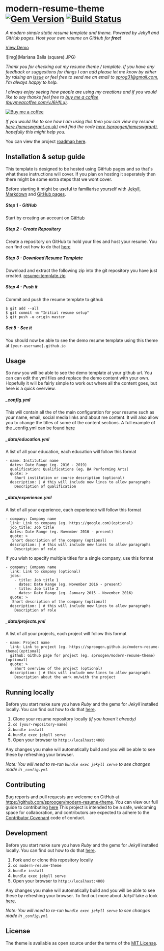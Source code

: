 # modern-resume-theme [![Gem Version](https://badge.fury.io/rb/modern-resume-theme.svg)](https://badge.fury.io/rb/modern-resume-theme) [![Build Status](https://travis-ci.org/sproogen/modern-resume-theme.svg?branch=master)](https://travis-ci.org/sproogen/modern-resume-theme)

*A modern simple static resume template and theme. Powered by Jekyll and GitHub pages.*
*Host your own resume on GitHub for **free!***

[View Demo](https://sproogen.github.io/modern-resume-theme/)

![img](Mariana Balla (square).JPG)

*Thank you for checking out my resume theme / template. If you have any feedback or suggestions for things I can add please let me know by either by raising an [issue](https://github.com/sproogen/modern-resume-theme/issues/new/choose) or feel free to send me an email to [sprog31@gmail.com](mailto:sprog31@gmail.com), I'm always happy to help.*

*I always enjoy seeing how people are using my creations and if you would like to say thanks feel free to [buy me a coffee (buymeacoffee.com/vJ6HfLu)](https://buymeacoff.ee/vJ6HfLu).*

[![Buy me a coffee](https://www.buymeacoffee.com/assets/img/custom_images/orange_img.png)](https://www.buymeacoffee.com/vJ6HfLu)

*If you would like to see how I am using this then you can view my resume [here (jameswgrant.co.uk)](http://www.jameswgrant.co.uk/) and find the code [here (sproogen/jameswgrant)](https://github.com/sproogen/jameswgrant), hopefully this might help you.*

You can view the project [roadmap here](https://github.com/sproogen/modern-resume-theme/projects/1).

## Installation & setup guide
This template is designed to be hosted using GitHub pages and so that's what these instructions will cover. If you plan on hosting it seperately then there might be some extra steps that we wont cover.

Before starting it might be useful to familiarise yourself with [Jekyll](https://jekyllrb.com/docs/home/), [Markdown](https://www.markdownguide.org/getting-started) and [GitHub pages](https://pages.github.com/).

##### Step 1 - GitHub
Start by creating an account on [GitHub](https://github.com/join)

##### Step 2 - Create Repository
Create a repository on GitHub to hold your files and host your resume. You can find out how to do that [here](https://pages.github.com/)

##### Step 3 - Download Resume Template
Download and extract the following zip into the git repository you have just created. [resume-template.zip](https://github.com/sproogen/modern-resume-theme/archive/gh-pages.zip)

##### Step 4 - Push it
Commit and push the resume template to github
```
$ git add --all
$ git commit -m "Initial resume setup"
$ git push -u origin master
```
##### Set 5 - See it
You should now be able to see the demo resume template using this theme at `[your-username].github.io`

## Usage

So now you will be able to see the demo template at your github url. You can can edit the yml files and replace the demo content with your own. Hopefully it will be fairly simple to work out where all the content goes, but here is a quick overview.

##### _config.yml
This will contain all the of the main configuration for your resume such as your name, email, social media links and about me content. It will also allow you to change the titles of some of the content sections.
A full example of the _config.yml can be found [here](https://github.com/sproogen/modern-resume-theme/blob/master/_config.yml)

##### _data/education.yml
A list of all your education, each education will follow this format
```
- name: Institution name
  dates: Date Range (eg. 2016 - 2019)
  qualification: Qualifications (eg. BA Performing Arts)
  quote: >
    Short institution or course description (optional)
  description: | # this will include new lines to allow paragraphs
    Description of qualification
```

##### _data/experience.yml
A list of all your experience, each experience will follow this format
```
- company: Company name
  link: Link to company (eg. https://google.com)(optional)
  job_title: Job title
  dates: Date Range (eg. November 2016 - present)
  quote: >
   Short description of the company (optional)
  description: | # this will include new lines to allow paragraphs
    Description of role
```

If you wish to specify multiple titles for a single company, use this format
```
- company: Company name
  link: Link to company (optional)
  jobs:
    - title: Job title 1
      dates: Date Range (eg. November 2016 - present)
    - title: Job title 2
      dates: Date Range (eg. January 2015 - November 2016)
  quote: >
   Short description of the company (optional)
  description: | # this will include new lines to allow paragraphs
    Description of role
```

##### _data/projects.yml
A list of all your projects, each project will follow this format
```
- name: Project name
  link: Link to project (eg. https://sproogen.github.io/modern-resume-theme)(optional)
  github: Github page for project (eg. sproogen/modern-resume-theme)(optional)
  quote: >
    Short overview of the project (optional)
  description: | # this will include new lines to allow paragraphs
    Description about the work on/with the project
```

## Running locally

Before you start make sure you have *Ruby* and the gems for *Jekyll* installed locally. You can find out how to do that [here](https://jekyllrb.com/docs/installation/).

1. Clone your resume repository locally *(if you haven't already)*
2. `cd [your-repository-name]`
3. `bundle install`
4. `bundle exec jekyll serve`
5. Open your browser to `http://localhost:4000`

Any changes you make will automatically build and you will be able to see these by refreshing your browser.

*Note: You will need to re-run `bundle exec jekyll serve` to see changes made in `_config.yml`.*

## Contributing

Bug reports and pull requests are welcome on GitHub at https://github.com/sproogen/modern-resume-theme. You can view our full guide to contributing [here](https://github.com/sproogen/modern-resume-theme/blob/master/CONTRIBUTING.md)
This project is intended to be a safe, welcoming space for collaboration, and contributors are expected to adhere to the [Contributor Covenant](http://contributor-covenant.org) code of conduct.

## Development

Before you start make sure you have *Ruby* and the gems for *Jekyll* installed locally. You can find out how to do that [here](https://jekyllrb.com/docs/installation/).

1. Fork and or clone this repository locally
2. `cd modern-resume-theme`
3. `bundle install`
4. `bundle exec jekyll serve`
5. Open your browser to `http://localhost:4000`

Any changes you make will automatically build and you will be able to see these by refreshing your browser. To find out more about *Jekyll* take a look [here](https://jekyllrb.com/docs/usage/).

*Note: You will need to re-run `bundle exec jekyll serve` to see changes made in `_config.yml`.*

## License

The theme is available as open source under the terms of the [MIT License](https://opensource.org/licenses/MIT).
